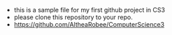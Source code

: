 - this is a sample file for my first github project in  CS3
- please clone this repository to your repo.
- https://github.com/AltheaRobee/ComputerScience3
